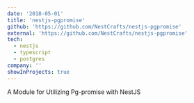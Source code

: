 ```yaml
---
date: '2018-05-01'
title: 'nestjs-pgpromise'
github: 'https://github.com/NestCrafts/nestjs-pgpromise'
external: 'https://github.com/NestCrafts/nestjs-pgpromise'
tech:
  - nestjs
  - typescript
  - postgres
company: ''
showInProjects: true
---
```


A Module for Utilizing Pg-promise with NestJS
